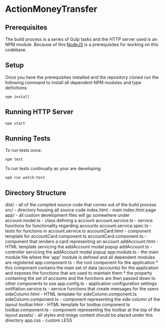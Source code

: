 # ActionMoneyTransfer

## Prerequisites

The build process is a series of Gulp tasks and the HTTP server used is an NPM module.  Because of this [NodeJS](https://nodejs.org/en/download/) is a prerequisites for working on this codebase.

## Setup

Once you have the prerequisites installed and the repository cloned run the following command to install all dependent NPM modules and type definitions:

```
npm install
```

## Running HTTP Server

```
npm start
```

## Running Tests

To run tests once:

```
npm test
```

To run tests continually as your are developing:
```
npm run watch:test
```

## Directory Structure

dist/                         - all of the compiled source code that comes out of the build process
src/                          - directory housing all source code
  index.html                  - main index.html page
  app/                        - all custom development files will go somewhere under 
    account.model.ts          - class defining a account
    account.service.ts        - service functions for functionality regarding accounts
    account.service.spec.ts   - tests for functions in account.service.ts
    accountCard.html          - component template for accountCard.component.ts
    accountCard.component.ts  - component that renders a card representing an account
    addAccount.html           - HTML template servicing the addAccount modal popup
    addAccount.ts             - controller servicing the addAccount modal popup
    app.module.ts             - the main module file where the 'app' module is defined and all dependent modules are registered
    app.component.ts          - the root component for the application
                                * this component contains the main set of data (accounts) for the application and exposes the functions that are used to maintain them
                                * the property containing the set of accounts and the functions are then passed down to other components to use
    app.config.ts             - application configuration settings
    notifiation.service.ts    - service functions that create messages for the users
    sideColumn.html           - HTML template for sideColumn.component.ts
    sideColumn.component.ts   - component representing the side column of the layout
    toolbar.html              - HTML template for toolbar.component.ts
    toolbar.component.ts      - component representing the toolbar at the top of the layout 
  assets/                     - all styles and image content should be placed under this directory
    app.css                   - custom LESS
